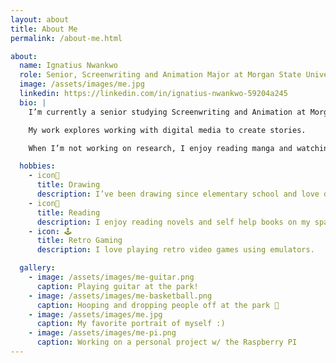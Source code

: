 ```yaml
---
layout: about
title: About Me
permalink: /about-me.html

about:
  name: Ignatius Nwankwo
  role: Senior, Screenwriting and Animation Major at Morgan State University
  image: /assets/images/me.jpg
  linkedin: https://linkedin.com/in/ignatius-nwankwo-59204a245
  bio: |
    I’m currently a senior studying Screenwriting and Animation at Morgan State University in Baltimore, Maryland. I expect to graduate in 2026.

    My work explores working with digital media to create stories.

    When I’m not working on research, I enjoy reading manga and watching anime.

  hobbies:
    - icon🎨
      title: Drawing
      description: I’ve been drawing since elementary school and love digital art.
    - icon📕
      title: Reading
      description: I enjoy reading novels and self help books on my spare time.
    - icon: 🕹️
      title: Retro Gaming
      description: I love playing retro video games using emulators.

  gallery:
    - image: /assets/images/me-guitar.png
      caption: Playing guitar at the park!
    - image: /assets/images/me-basketball.png
      caption: Hooping and dropping people off at the park 🏀
    - image: /assets/images/me.jpg
      caption: My favorite portrait of myself :)
    - image: /assets/images/me-pi.png
      caption: Working on a personal project w/ the Raspberry PI
---
```

